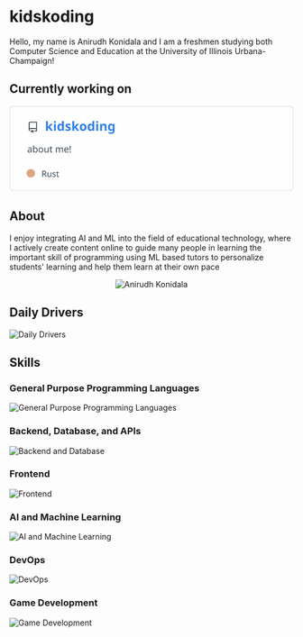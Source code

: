 # kidskoding

Hello, my name is Anirudh Konidala and
I am a freshmen studying both Computer Science and Education at the University of Illinois Urbana-Champaign!

## Currently working on

[![kidskoding](./current_repo_card.svg)](https://github.com/kidskoding/kidskoding)

## About

I enjoy integrating AI and ML into the field of educational technology, where I actively
create content online to guide many people
in learning the important skill of programming using ML based tutors to
personalize students' learning and help them learn at their own pace

<p align="center">
  <img src="./anirudh.png" alt="Anirudh Konidala" width="33%">
</p>

## Daily Drivers

![Daily Drivers](https://skillicons.dev/icons?i=rust,cpp,c,py,git,docker,postgres,mongodb,neovim,bash,apple,linux)

## Skills

### General Purpose Programming Languages
![General Purpose Programming Languages](https://skillicons.dev/icons?i=py,cpp,c,go,rust,js,ts,cs,java,lua,zig)

### Backend, Database, and APIs
![Backend and Database](https://skillicons.dev/icons?i=js,rust,go,nodejs,express,django,flask,fastapi,mysql,postgresql,mongodb,graphql)

### Frontend
![Frontend](https://skillicons.dev/icons?i=html,css,js,ts,tailwind,next,react,angular,vue,bootstrap)

### AI and Machine Learning
![AI and Machine Learning](https://skillicons.dev/icons?i=py,tensorflow,pytorch,sklearn,anaconda)

### DevOps
![DevOps](https://skillicons.dev/icons?i=git,linux,aws,docker,k8s,bash,githubactions,terraform,firebase,supabase,vercel,gradle,ruby)

### Game Development
![Game Development](https://skillicons.dev/icons?i=unity,unreal,lua,cs,godot,robloxstudio)
